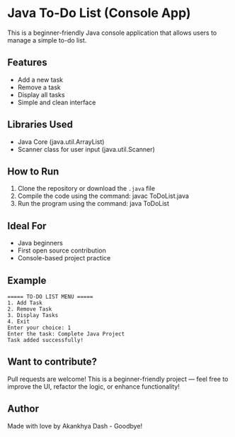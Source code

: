 # Java To-Do List (Console App)
This is a beginner-friendly Java console application that allows users to manage a simple to-do list.
## Features
- Add a new task
- Remove a task
- Display all tasks
- Simple and clean interface
## Libraries Used
- Java Core (java.util.ArrayList)
- Scanner class for user input (java.util.Scanner)
## How to Run
1. Clone the repository or download the `.java` file
2. Compile the code using the command:
   javac ToDoList.java
3. Run the program using the command:
   java ToDoList
## Ideal For
- Java beginners
- First open source contribution
- Console-based project practice
## Example
```
===== TO-DO LIST MENU =====
1. Add Task
2. Remove Task
3. Display Tasks
4. Exit
Enter your choice: 1
Enter the task: Complete Java Project
Task added successfully!
```
## Want to contribute?
Pull requests are welcome! This is a beginner-friendly project — feel free to improve the UI, refactor the logic, or enhance functionality!
## Author
Made with love by Akankhya Dash - Goodbye!
